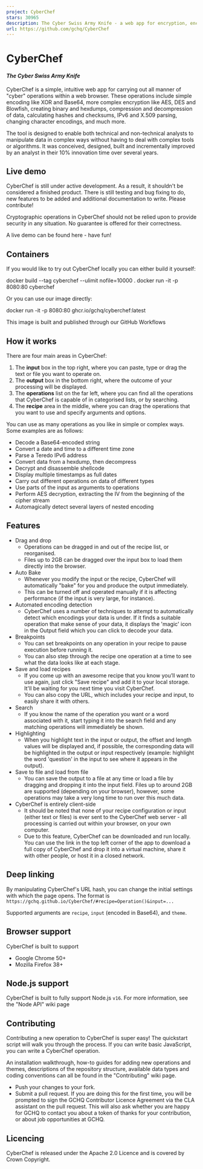 ```yaml
---
project: CyberChef
stars: 30965
description: The Cyber Swiss Army Knife - a web app for encryption, encoding, compression and data analysis
url: https://github.com/gchq/CyberChef
---
```


CyberChef
=========

#### _The Cyber Swiss Army Knife_

CyberChef is a simple, intuitive web app for carrying out all manner of "cyber" operations within a web browser. These operations include simple encoding like XOR and Base64, more complex encryption like AES, DES and Blowfish, creating binary and hexdumps, compression and decompression of data, calculating hashes and checksums, IPv6 and X.509 parsing, changing character encodings, and much more.

The tool is designed to enable both technical and non-technical analysts to manipulate data in complex ways without having to deal with complex tools or algorithms. It was conceived, designed, built and incrementally improved by an analyst in their 10% innovation time over several years.

Live demo
---------

CyberChef is still under active development. As a result, it shouldn't be considered a finished product. There is still testing and bug fixing to do, new features to be added and additional documentation to write. Please contribute!

Cryptographic operations in CyberChef should not be relied upon to provide security in any situation. No guarantee is offered for their correctness.

A live demo can be found here - have fun!

Containers
----------

If you would like to try out CyberChef locally you can either build it yourself:

docker build --tag cyberchef --ulimit nofile=10000 .
docker run -it -p 8080:80 cyberchef

Or you can use our image directly:

docker run -it -p 8080:80 ghcr.io/gchq/cyberchef:latest

This image is built and published through our GitHub Workflows

How it works
------------

There are four main areas in CyberChef:

1.  The **input** box in the top right, where you can paste, type or drag the text or file you want to operate on.
2.  The **output** box in the bottom right, where the outcome of your processing will be displayed.
3.  The **operations** list on the far left, where you can find all the operations that CyberChef is capable of in categorised lists, or by searching.
4.  The **recipe** area in the middle, where you can drag the operations that you want to use and specify arguments and options.

You can use as many operations as you like in simple or complex ways. Some examples are as follows:

-   Decode a Base64-encoded string
-   Convert a date and time to a different time zone
-   Parse a Teredo IPv6 address
-   Convert data from a hexdump, then decompress
-   Decrypt and disassemble shellcode
-   Display multiple timestamps as full dates
-   Carry out different operations on data of different types
-   Use parts of the input as arguments to operations
-   Perform AES decryption, extracting the IV from the beginning of the cipher stream
-   Automagically detect several layers of nested encoding

Features
--------

-   Drag and drop
    -   Operations can be dragged in and out of the recipe list, or reorganised.
    -   Files up to 2GB can be dragged over the input box to load them directly into the browser.
-   Auto Bake
    -   Whenever you modify the input or the recipe, CyberChef will automatically "bake" for you and produce the output immediately.
    -   This can be turned off and operated manually if it is affecting performance (if the input is very large, for instance).
-   Automated encoding detection
    -   CyberChef uses a number of techniques to attempt to automatically detect which encodings your data is under. If it finds a suitable operation that make sense of your data, it displays the 'magic' icon in the Output field which you can click to decode your data.
-   Breakpoints
    -   You can set breakpoints on any operation in your recipe to pause execution before running it.
    -   You can also step through the recipe one operation at a time to see what the data looks like at each stage.
-   Save and load recipes
    -   If you come up with an awesome recipe that you know you’ll want to use again, just click "Save recipe" and add it to your local storage. It'll be waiting for you next time you visit CyberChef.
    -   You can also copy the URL, which includes your recipe and input, to easily share it with others.
-   Search
    -   If you know the name of the operation you want or a word associated with it, start typing it into the search field and any matching operations will immediately be shown.
-   Highlighting
    -   When you highlight text in the input or output, the offset and length values will be displayed and, if possible, the corresponding data will be highlighted in the output or input respectively (example: highlight the word 'question' in the input to see where it appears in the output).
-   Save to file and load from file
    -   You can save the output to a file at any time or load a file by dragging and dropping it into the input field. Files up to around 2GB are supported (depending on your browser), however, some operations may take a very long time to run over this much data.
-   CyberChef is entirely client-side
    -   It should be noted that none of your recipe configuration or input (either text or files) is ever sent to the CyberChef web server - all processing is carried out within your browser, on your own computer.
    -   Due to this feature, CyberChef can be downloaded and run locally. You can use the link in the top left corner of the app to download a full copy of CyberChef and drop it into a virtual machine, share it with other people, or host it in a closed network.

Deep linking
------------

By manipulating CyberChef's URL hash, you can change the initial settings with which the page opens. The format is `https://gchq.github.io/CyberChef/#recipe=Operation()&input=...`

Supported arguments are `recipe`, `input` (encoded in Base64), and `theme`.

Browser support
---------------

CyberChef is built to support

-   Google Chrome 50+
-   Mozilla Firefox 38+

Node.js support
---------------

CyberChef is built to fully support Node.js `v16`. For more information, see the "Node API" wiki page

Contributing
------------

Contributing a new operation to CyberChef is super easy! The quickstart script will walk you through the process. If you can write basic JavaScript, you can write a CyberChef operation.

An installation walkthrough, how-to guides for adding new operations and themes, descriptions of the repository structure, available data types and coding conventions can all be found in the "Contributing" wiki page.

-   Push your changes to your fork.
-   Submit a pull request. If you are doing this for the first time, you will be prompted to sign the GCHQ Contributor Licence Agreement via the CLA assistant on the pull request. This will also ask whether you are happy for GCHQ to contact you about a token of thanks for your contribution, or about job opportunities at GCHQ.

Licencing
---------

CyberChef is released under the Apache 2.0 Licence and is covered by Crown Copyright.
